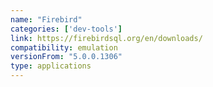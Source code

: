 ```yaml
---
name: "Firebird"
categories: ['dev-tools']
link: https://firebirdsql.org/en/downloads/
compatibility: emulation
versionFrom: "5.0.0.1306"
type: applications
---
```


